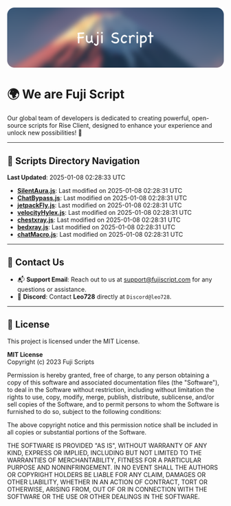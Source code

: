 ![Banner](.github/b.webp)

# 🌍 **We are Fuji Script**

Our global team of developers is dedicated to creating powerful, open-source scripts for Rise Client, designed to enhance your experience and unlock new possibilities! 🌟

---
<!-- SCRIPTS_NAVIGATION_START -->
## 📂 **Scripts Directory Navigation**

**Last Updated**: 2025-01-08 02:28:33 UTC

- **[SilentAura.js](scripts/SilentAura.js)**: Last modified on 2025-01-08 02:28:31 UTC
- **[ChatBypass.js](scripts/ChatBypass.js)**: Last modified on 2025-01-08 02:28:31 UTC
- **[jetpackFly.js](scripts/jetpackFly.js)**: Last modified on 2025-01-08 02:28:31 UTC
- **[velocityHylex.js](scripts/velocityHylex.js)**: Last modified on 2025-01-08 02:28:31 UTC
- **[chestxray.js](scripts/chestxray.js)**: Last modified on 2025-01-08 02:28:31 UTC
- **[bedxray.js](scripts/bedxray.js)**: Last modified on 2025-01-08 02:28:31 UTC
- **[chatMacro.js](scripts/chatMacro.js)**: Last modified on 2025-01-08 02:28:31 UTC

<!-- SCRIPTS_NAVIGATION_END -->

---

## 💬 **Contact Us**  
- 📬 **Support Email**: Reach out to us at [support@fujiscript.com](mailto:support@fujiscript.com) for any questions or assistance.  
- 💬 **Discord**: Contact **Leo728** directly at `Discord@leo728`.

---

## 📜 **License**

This project is licensed under the MIT License.  

**MIT License**  
Copyright (c) 2023 Fuji Scripts  

Permission is hereby granted, free of charge, to any person obtaining a copy of this software and associated documentation files (the "Software"), to deal in the Software without restriction, including without limitation the rights to use, copy, modify, merge, publish, distribute, sublicense, and/or sell copies of the Software, and to permit persons to whom the Software is furnished to do so, subject to the following conditions:  

The above copyright notice and this permission notice shall be included in all copies or substantial portions of the Software.  

THE SOFTWARE IS PROVIDED "AS IS", WITHOUT WARRANTY OF ANY KIND, EXPRESS OR IMPLIED, INCLUDING BUT NOT LIMITED TO THE WARRANTIES OF MERCHANTABILITY, FITNESS FOR A PARTICULAR PURPOSE AND NONINFRINGEMENT. IN NO EVENT SHALL THE AUTHORS OR COPYRIGHT HOLDERS BE LIABLE FOR ANY CLAIM, DAMAGES OR OTHER LIABILITY, WHETHER IN AN ACTION OF CONTRACT, TORT OR OTHERWISE, ARISING FROM, OUT OF OR IN CONNECTION WITH THE SOFTWARE OR THE USE OR OTHER DEALINGS IN THE SOFTWARE.  
